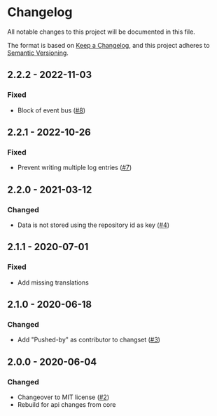 # Changelog
All notable changes to this project will be documented in this file.

The format is based on [Keep a Changelog](https://keepachangelog.com/en/1.0.0/),
and this project adheres to [Semantic Versioning](https://semver.org/spec/v2.0.0.html).

## 2.2.2 - 2022-11-03
### Fixed
- Block of event bus ([#8](https://github.com/scm-manager/scm-pushlog-plugin/pull/8))

## 2.2.1 - 2022-10-26
### Fixed
- Prevent writing multiple log entries ([#7](https://github.com/scm-manager/scm-pushlog-plugin/pull/7))

## 2.2.0 - 2021-03-12
### Changed
- Data is not stored using the repository id as key ([#4](https://github.com/scm-manager/scm-pushlog-plugin/pull/4))

## 2.1.1 - 2020-07-01
### Fixed
- Add missing translations

## 2.1.0 - 2020-06-18
### Changed
- Add "Pushed-by" as contributor to changset ([#3](https://github.com/scm-manager/scm-pushlog-plugin/pull/3))

## 2.0.0 - 2020-06-04
### Changed
- Changeover to MIT license ([#2](https://github.com/scm-manager/scm-pushlog-plugin/pull/2))
- Rebuild for api changes from core

